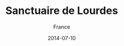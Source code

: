 ---
title: Sanctuaire de Lourdes
subtitle: France
layout: default
modal-id: 4
date: 2014-07-10
img: lourdes.png
thumbnail: lourdes-thumnail.png
alt: image-alt
project-date: April 2014
client: Start Bootstrap
category: Sanctuaire de Lourdes
site: https://www.lourdes-france.com/
description: Lors de la troisième apparition, le 18 février, la Vierge parle pour la première fois  « Ce que j’ai à vous dire, ce n’est pas nécessaire de le mettre par écrit ». Cela veut dire que Marie veut entrer avec Bernadette dans une relation qui est de l’ordre de l’amour, qui se situe au niveau du cœur. Bernadette est d’emblée invitée à ouvrir les profondeurs de son cœur à ce message d’Amour. A la deuxième parole de la Vierge  « Voulez-vous me faire la grâce de venir ici pendant quinze jours ? », Bernadette est bouleversée. C’est la première fois qu’on lui dit « vous ». Bernadette, se sentant ainsi respectée et aimée, fait l’expérience d’être elle- même une personne. Nous sommes tous dignes aux yeux de Dieu. Parce que chacun est aimé par Dieu. Troisième parole de la Vierge  « Je ne vous promets pas de vous rendre heureuse en ce monde, mais dans l’autre ». Quand Jésus, dans l’Évangile, nous invite à découvrir le Royaume des cieux, il nous invite à découvrir, dans le monde tel qu’il est, un « autre monde ». Là où il y a l’Amour, Dieu est présent. La Vierge Marie transmet à Bernadette la certitude d’une terre promise qui ne pourra être atteinte que par delà la mort."@source site officiel

---